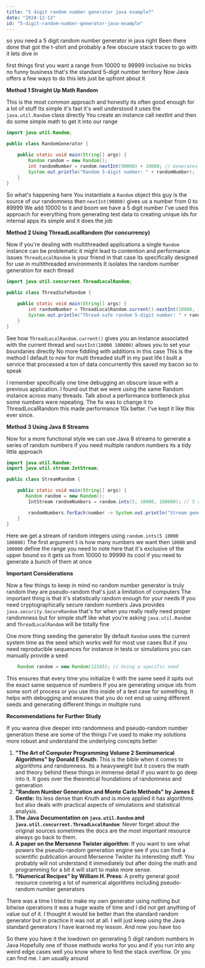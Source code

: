 ```yaml
---
title: "5 digit random number generator java example?"
date: "2024-12-13"
id: "5-digit-random-number-generator-java-example"
---
```


so you need a 5 digit random number generator in java right Been there done that got the t-shirt and probably a few obscure stack traces to go with it lets dive in

 first things first you want a range from 10000 to 99999 inclusive no tricks no funny business that's the standard 5-digit number territory Now Java offers a few ways to do this lets just be upfront about it

**Method 1 Straight Up Math Random**

This is the most common approach and honestly its often good enough for a lot of stuff Its simple it's fast it's well understood it uses the `java.util.Random` class directly You create an instance call nextInt and then do some simple math to get it into our range

```java
import java.util.Random;

public class RandomGenerator {

    public static void main(String[] args) {
        Random random = new Random();
        int randomNumber = random.nextInt(90000) + 10000; // Generates 0-89999 and add 10000
        System.out.println("Random 5-digit number: " + randomNumber);
    }
}
```

So what's happening here You instantiate a `Random` object this guy is the source of our randomness then `nextInt(90000)` gives us a number from 0 to 89999 We add 10000 to it and boom we have a 5 digit number I've used this approach for everything from generating test data to creating unique ids for internal apps its simple and it does the job

**Method 2 Using ThreadLocalRandom (for concurrency)**

Now if you're dealing with multithreaded applications a single `Random` instance can be problematic it might lead to contention and performance issues `ThreadLocalRandom` is your friend in that case its specifically designed for use in multithreaded environments It isolates the random number generation for each thread

```java
import java.util.concurrent.ThreadLocalRandom;

public class ThreadSafeRandom {

    public static void main(String[] args) {
        int randomNumber = ThreadLocalRandom.current().nextInt(10000, 100000); // Directly generates in the range
        System.out.println("Thread-safe random 5-digit number: " + randomNumber);
    }
}
```

See how `ThreadLocalRandom.current()` gives you an instance associated with the current thread and `nextInt(10000 100000)` allows you to set your boundaries directly No more fiddling with additions in this case This is the method I default to now for multi threaded stuff in my past life I built a service that processed a ton of data concurrently this saved my bacon so to speak

I remember specifically one time debugging an obscure issue with a previous application. I found out that we were using the same Random instance across many threads. Talk about a performance bottleneck plus some numbers were repeating. The fix was to change it to ThreadLocalRandom this made performance 10x better. I've kept it like this ever since.

**Method 3 Using Java 8 Streams**

Now for a more functional style we can use Java 8 streams to generate a series of random numbers if you need multiple random numbers its a tidy little approach

```java
import java.util.Random;
import java.util.stream.IntStream;

public class StreamRandom {

    public static void main(String[] args) {
       Random random = new Random();
        IntStream randomNumbers = random.ints(5, 10000, 100000); // 5 random numbers

        randomNumbers.forEach(number -> System.out.println("Stream generated random 5-digit number: " + number));
    }
}
```

Here we get a stream of random integers using `random.ints(5 10000 100000)` The first argument `5` is how many numbers we want then `10000` and `100000` define the range you need to note here that it's exclusive of the upper bound so it gets us from 10000 to 99999 its cool if you need to generate a bunch of them at once

**Important Considerations**

Now a few things to keep in mind no random number generator is truly random they are pseudo-random that's just a limitation of computers The important thing is that it's statistically random enough for your needs If you need cryptographically secure random numbers Java provides `java.security.SecureRandom` that's for when you really really need proper randomness but for simple stuff like what you're asking `java.util.Random` and `ThreadLocalRandom` will be totally fine

One more thing seeding the generator By default `Random` uses the current system time as the seed which works well for most use cases But if you need reproducible sequences for instance in tests or simulations you can manually provide a seed

```java
    Random random = new Random(12345); // Using a specific seed
```

This ensures that every time you initialize it with the same seed it spits out the exact same sequence of numbers If you are generating unique ids from some sort of process or you use this inside of a test case for something. It helps with debugging and ensures that you do not end up using different seeds and generating different things in multiple runs

**Recommendations for Further Study**

If you wanna dive deeper into randomness and pseudo-random number generation these are some of the things I've used to make my solutions more robust and understand the underlying concepts better

1.  **"The Art of Computer Programming Volume 2 Seminumerical Algorithms" by Donald E Knuth**: This is the bible when it comes to algorithms and randomness. Its a heavyweight but it covers the math and theory behind these things in immense detail if you want to go deep into it. It goes over the theoretical foundations of randomness and generation
2.  **"Random Number Generation and Monte Carlo Methods" by James E Gentle:** Its less dense than Knuth and is more applied it has algorithms but also deals with practical aspects of simulations and statistical analysis.
3.  **The Java Documentation on `java.util.Random` and `java.util.concurrent.ThreadLocalRandom`**: Never forget about the original sources sometimes the docs are the most important resource always go back to them.
4.  **A paper on the Mersenne Twister algorithm**: If you want to see what powers the pseudo-random generation engine see if you can find a scientific publication around Mersenne Twister its interesting stuff. You probably will not understand it immediately but after doing the math and programming for a bit it will start to make more sense.
5.  **"Numerical Recipes" by William H. Press**: A pretty general good resource covering a lot of numerical algorithms including pseudo-random number generators

There was a time I tried to make my own generator using nothing but bitwise operations it was a huge waste of time and I did not get anything of value out of it. I thought it would be better than the standard random generator but in practice it was not at all. I will just keep using the Java standard generators I have learned my lesson. And now you have too

So there you have it the lowdown on generating 5 digit random numbers in Java Hopefully one of those methods works for you and if you run into any weird edge cases well you know where to find the stack overflow. Or you can find me. I am usually around
